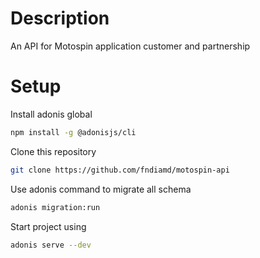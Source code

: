 # Description
An API for Motospin application customer and partnership

# Setup
Install adonis global 
```bash
npm install -g @adonisjs/cli
```

Clone this repository
```bash
git clone https://github.com/fndiamd/motospin-api
```

Use adonis command to migrate all schema
```bash
adonis migration:run
```

Start project using
```bash
adonis serve --dev
```